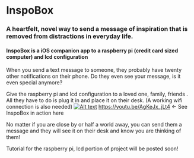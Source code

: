 # InspoBox
### A heartfelt, novel way to send a message of inspiration that is removed from distractions in everyday life.
#### InspoBox is a iOS companion app to a raspberry pi (credit card sized computer) and lcd configuration 

When you send a text message to someone, they probably have twenty other notifications on their phone. Do they even see your message, is it even special anymore?

Give the raspberry pi and lcd configuration to a loved one, family, friends . All they have to do is plug it in and place it on their desk. (A working wifi connection is also needed)
[![Alt text](https://img.youtube.com/vi/https://youtu.be/AgKeJx_jLt4/0.jpg)](https://www.youtube.com/watch?v=https://youtu.be/AgKeJx_jLt4)
https://youtu.be/AgKeJx_jLt4 <- See InspoBox in action here 

No matter if you are close by or half a world away, you can send them a message and they will see it on their desk and know you are thinking of them!

Tutorial for the raspberry pi, lcd portion of project will be posted soon!
